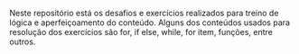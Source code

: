 Neste repositório está os desafios e exercícios realizados para treino de lógica e aperfeiçoamento do conteúdo. Alguns dos conteúdos usados para resolução dos exercícios são for, if else, while, for item, funções, entre outros.